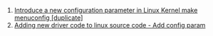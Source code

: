  1. [Introduce a new configuration parameter in Linux Kernel make menuconfig [duplicate]](https://stackoverflow.com/questions/36646428/introduce-a-new-configuration-parameter-in-linux-kernel-make-menuconfig/36646795)
 2. [Adding new driver code to linux source code - Add config param](https://stackoverflow.com/questions/11710022/adding-new-driver-code-to-linux-source-code)

